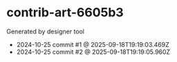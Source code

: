 # contrib-art-6605b3
Generated by designer tool
- 2024-10-25 commit #1 @ 2025-09-18T19:19:03.469Z
- 2024-10-25 commit #2 @ 2025-09-18T19:19:05.960Z
